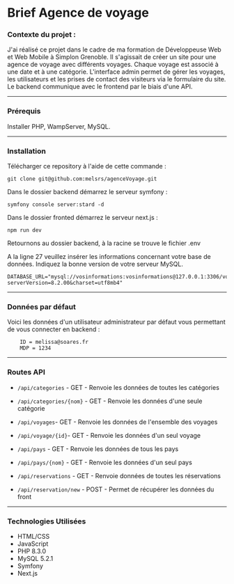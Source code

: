 # Brief Agence de voyage 

### Contexte du projet :
J'ai réalisé ce projet dans le cadre de ma formation de Développeuse Web et Web Mobile à Simplon Grenoble. Il s'agissait de créer un site pour une agence de voyage avec différents voyages. Chaque voyage est associé à une date et à une catégorie. L'interface admin permet de gérer les voyages, les utilisateurs et les prises de contact des visiteurs via le formulaire du site. Le backend communique avec le frontend par le biais d'une API. 

---

### Prérequis

Installer PHP, WampServer, MySQL.

---

### Installation
Télécharger ce repository à l'aide de cette commande : 

    git clone git@github.com:melsrs/agenceVoyage.git

Dans le dossier backend démarrez le serveur symfony :

    symfony console server:stard -d 

Dans le dossier fronted démarrez le serveur next.js : 

    npm run dev 

Retournons au dossier backend, à la racine se trouve le fichier .env

A la ligne 27 veuillez insérer les informations concernant votre base de données. Indiquez la bonne version de votre serveur MySQL.

    DATABASE_URL="mysql://vosinformations:vosinformations@127.0.0.1:3306/vosinformations?serverVersion=8.2.00&charset=utf8mb4"

---

### Données par défaut

Voici les données d'un utilisateur administrateur par défaut vous permettant de vous connecter en backend : 

        ID = melissa@soares.fr
        MDP = 1234

---

### Routes API 

- `/api/categories` - GET - Renvoie les données de toutes les catégories
-  `/api/categories/{nom}` - GET - Renvoie les données d'une seule catégorie

- `/api/voyages`- GET - Renvoie les données de l'ensemble des voyages
- `/api/voyage/{id}`- GET - Renvoie les données d'un seul voyage

- `/api/pays` - GET - Renvoie les données de tous les pays
- `/api/pays/{nom}` - GET - Renvoie les données d'un seul pays
  
- `/api/reservations` - GET - Renvoie données de toutes les réservations
- `/api/reservation/new` - POST - Permet de récupérer les données du front

---

### Technologies Utilisées
- HTML/CSS
- JavaScript
- PHP 8.3.0
- MySQL 5.2.1
- Symfony
- Next.js


